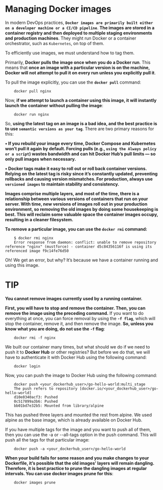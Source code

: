 # Managing Docker images

In modern DevOps practices, **`Docker images are primarily built either on a developer machine or a CI/CD pipeline`**. **The images are stored in a container registry and then deployed to multiple staging environments and production machines**. They might run Docker or a container orchestrator, such as `Kubernetes`, on top of them.

To efficiently use images, we must understand how to tag them.

Primarily, **Docker pulls the image once when you do a Docker run**. This means that **once an image with a particular version is on the machine, Docker will not attempt to pull it on every run unless you explicitly pull it**.

To pull the image explicitly, you can use the **`docker pull`** command:

```shell
    docker pull nginx
```

Now, **if we attempt to launch a container using this image, it will instantly launch the container without pulling the image**:

```shell
    docker run nginx
```

So, **using the latest tag on an image is a bad idea, and the best practice is to use `semantic versions as your tag`**. There are two primary reasons for this:

**• If you rebuild your image every time, Docker Compose and Kubernetes won’t pull it again by default. Forcing pulls (e.g., `using the Always policy or a script`) wastes bandwidth and can hit Docker Hub’s pull limits — so only pull images when necessary.**


**• Docker tags make it easy to roll out or roll back container versions. Relying on the **latest** tag is risky since it’s constantly updated, preventing rollbacks and causing version mismatches. For production, always use `versioned images` to maintain stability and consistency.**


**Images comprise multiple layers, and most of the time, there is a relationship between various versions of containers that run on your server. With time, new versions of images roll out in your production environment, so removing the old images by doing some housekeeping is best. This will reclaim some valuable space the container images occupy, resulting in a cleaner filesystem.**

**To remove a particular image, you can use the `docker rmi` command:**

```shell
    $ docker rmi nginx
    Error response from daemon: conflict: unable to remove repository reference "nginx" (mustforce) - container d5c84356116f is using its referenced image f9c14fe76d50
```
Oh! We get an error, but why? It’s because we have a container running and using this image.

# TIP
**You cannot remove images currently used by a running container.**

**First, you will have to stop and remove the container. Then, you can remove the image using the preceding command.** If you want to do everything at once, you can force removal by using the **`-f flag`**, which will stop the container, remove it, and then remove the image. **So, unless you know what you are doing, do not use the `-f` flag**:

```shell
    docker rmi -f nginx
```

We built our container many times, but what should we do if we need to push it to **Docker Hub** or other registries? But before we do that, we will have to authenticate it with Docker Hub using the following command:

```shell
    docker login
```

Now, you can push the image to Docker Hub using the following command:
```shell
    docker push <your_dockerhub_user>/go-hello-world:multi_stage
    The push refers to repository [docker.io/<your_dockerhub_user>/go-hello-world]
    d10e0340acf3: Pushed 
    0c517899a3b6: Pushed 
    bb01bd7e32b5: Mounted from library/alpine 
```
This has pushed three layers and mounted the rest from alpine. We used alpine as the base image, which is already available on Docker Hub.

If you have multiple tags for the image and you want to push all of them, then you can use the -a or --all-tags option in the push command. This will push all the tags for that particular image:

```shell
    docker push -a <your_dockerhub_user>/go-hello-world
```

**When your build fails for some reason and you make changes to your Dockerfile, it’s possible that the old images’ layers will remain dangling. Therefore, it is best practice to prune the dangling images at regular intervals. You can use docker images prune for this**:

```shell
    docker images prune
```

